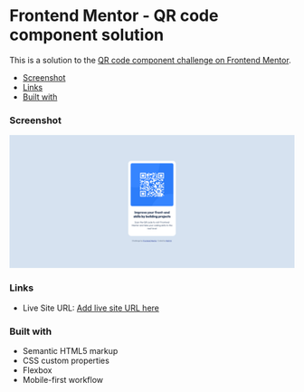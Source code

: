 # Frontend Mentor - QR code component solution

This is a solution to the [QR code component challenge on Frontend Mentor](https://www.frontendmentor.io/challenges/qr-code-component-iux_sIO_H).

  - [Screenshot](#screenshot)
  - [Links](#links)
  - [Built with](#built-with)

### Screenshot

![Desktop view of the project](./screenshots/Screenshot%20desktop%20view.png)

### Links

- Live Site URL: [Add live site URL here](https://matt1208dev.github.io/qr-code-component/)

### Built with

- Semantic HTML5 markup
- CSS custom properties
- Flexbox
- Mobile-first workflow